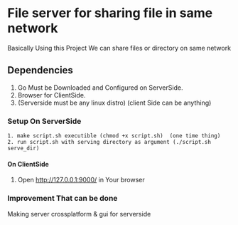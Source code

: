 # File server for sharing file in same network
 Basically Using this Project We can share files or directory on same network

## Dependencies
 1. Go Must be Downloaded and Configured on ServerSide.
 2. Browser for ClientSide.
 3. (Serverside must be any linux distro) (client Side can be anything)

 ### Setup On ServerSide
    1. make script.sh executible (chmod +x script.sh)  (one time thing)
    2. run script.sh with serving directory as argument (./script.sh serve_dir)

#### On ClientSide
 1. Open  http://127.0.0.1:9000/ in Your browser

 ### Improvement That can be done
   Making server crossplatform & gui for serverside
